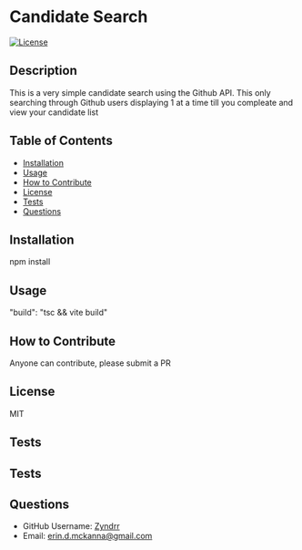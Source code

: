 # Candidate Search
[![License](https://img.shields.io/badge/License-MIT-blue.svg)](https://opensource.org/licenses/MIT)
## Description

This is a very simple candidate search using the Github API. This only searching through Github users displaying 1 at a time till you compleate and view your candidate list

## Table of Contents

- [Installation](#installation)
- [Usage](#usage)
- [How to Contribute](#how-to-contribute)
- [License](#license)
- [Tests](#tests)
- [Questions](#questions)

## Installation

npm install

## Usage

 "build": "tsc && vite build"

## How to Contribute

Anyone can contribute, please submit a PR

## License

MIT

## Tests

## Tests

## Questions

- GitHub Username: [Zyndrr](https://github.com/Zyndrr)
- Email: [erin.d.mckanna@gmail.com](mailto:erin.d.mckanna@gmail.com)
